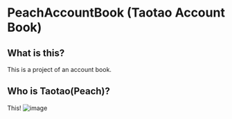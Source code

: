 # PeachAccountBook (Taotao Account Book)

## What is this?

This is a project of an account book.

## Who is Taotao(Peach)?

This!
![image](https://github.com/neuer712/PeachAccountBook/projectInfo/img/Taotao.jpg)
